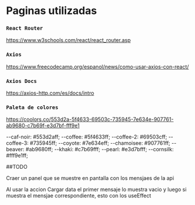 # Paginas utilizadas

### `React Router`
https://www.w3schools.com/react/react_router.asp

### `Axios`
https://www.freecodecamp.org/espanol/news/como-usar-axios-con-react/


### `Axios Docs`
https://axios-http.com/es/docs/intro



### `Paleta de colores`
https://coolors.co/553d2a-5f4633-69503c-735945-7e634e-907761-ab9680-c7b69f-e3d7bf-fff9e1

--caf-noir: #553d2aff;
--coffee: #5f4633ff;
--coffee-2: #69503cff;
--coffee-3: #735945ff;
--coyote: #7e634eff;
--chamoisee: #907761ff;
--beaver: #ab9680ff;
--khaki: #c7b69fff;
--pearl: #e3d7bfff;
--cornsilk: #fff9e1ff;



##TODO

Craer un panel que se muestre en pantalla con los mensjaes de la api

Al usar la accion Cargar data el primer mensaje lo muestra vacio y luego si muestra el mensjae correspondiente, esto con los useEffect